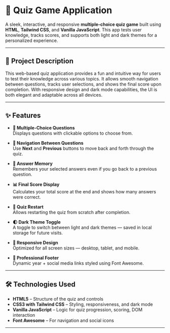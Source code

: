 # 🧠 Quiz Game Application

A sleek, interactive, and responsive **multiple-choice quiz game** built using **HTML**, **Tailwind CSS**, and **Vanilla JavaScript**. This app tests user knowledge, tracks scores, and supports both light and dark themes for a personalized experience.

---

## 📘 Project Description

This web-based quiz application provides a fun and intuitive way for users to test their knowledge across various topics. It allows smooth navigation between questions, tracks user selections, and shows the final score upon completion. With responsive design and dark mode capabilities, the UI is both elegant and adaptable across all devices.

---

## ✨ Features

- **📝 Multiple-Choice Questions**  
  Displays questions with clickable options to choose from.

- **🔁 Navigation Between Questions**  
  Use **Next** and **Previous** buttons to move back and forth through the quiz.

- **🧠 Answer Memory**  
  Remembers your selected answers even if you go back to a previous question.

- **📊 Final Score Display**  
  Calculates your total score at the end and shows how many answers were correct.

- **🔄 Quiz Restart**  
  Allows restarting the quiz from scratch after completion.

- **🌓 Dark Theme Toggle**  
  A toggle to switch between light and dark themes — saved in local storage for future visits.

- **📱 Responsive Design**  
  Optimized for all screen sizes — desktop, tablet, and mobile.

- **🧾 Professional Footer**  
  Dynamic year + social media links styled using Font Awesome.

---

## 🛠️ Technologies Used

- **HTML5** – Structure of the quiz and controls
- **CSS3 with Tailwind CSS** – Styling, responsiveness, and dark mode
- **Vanilla JavaScript** – Logic for quiz progression, scoring, DOM interaction
- **Font Awesome** – For navigation and social icons

---


